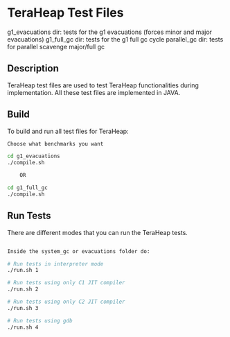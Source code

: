 # TeraHeap Test Files

g1_evacuations dir:
    tests for the g1 evacuations (forces minor and major evacuations)
g1_full_gc dir:
    tests for the g1 full gc cycle
parallel_gc dir:
    tests for parallel scavenge major/full gc
                    
## Description
TeraHeap test files are used to test TeraHeap functionalities during
implementation. All these test files are implemented in JAVA. 

## Build
To build and run all test files for TeraHeap:

```sh
Choose what benchmarks you want 

cd g1_evacuations
./compile.sh

    OR

cd g1_full_gc
./compile.sh


```
## Run Tests
There are different modes that you can run the TeraHeap tests.

```sh

Inside the system_gc or evacuations folder do:

# Run tests in interpreter mode
./run.sh 1

# Run tests using only C1 JIT compiler
./run.sh 2

# Run tests using only C2 JIT compiler
./run.sh 3

# Run tests using gdb
./run.sh 4

```
